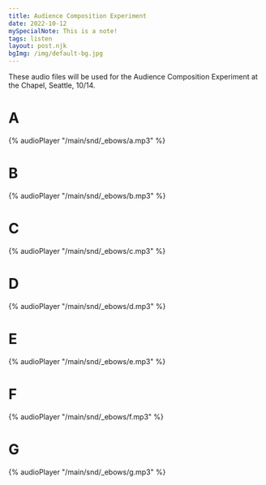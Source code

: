 ```yaml
---
title: Audience Composition Experiment 
date: 2022-10-12
mySpecialNote: This is a note!
tags: listen
layout: post.njk
bgImg: /img/default-bg.jpg
---
```

These audio files will be used for the Audience Composition Experiment at the Chapel, Seattle, 10/14.

# A

{% audioPlayer "/main/snd/_ebows/a.mp3" %}

# B

{% audioPlayer "/main/snd/_ebows/b.mp3" %}

# C

{% audioPlayer "/main/snd/_ebows/c.mp3" %}

# D

{% audioPlayer "/main/snd/_ebows/d.mp3" %}

# E

{% audioPlayer "/main/snd/_ebows/e.mp3" %}

# F

{% audioPlayer "/main/snd/_ebows/f.mp3" %}

# G

{% audioPlayer "/main/snd/_ebows/g.mp3" %}

